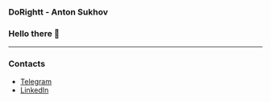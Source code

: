 ### DoRightt - Anton Sukhov

### Hello there 👋

---

### Contacts
* [Telegram](https://t.me/cosmic_intruder)
* [LinkedIn](https://www.linkedin.com/in/anton-sukhov-937016192/)
